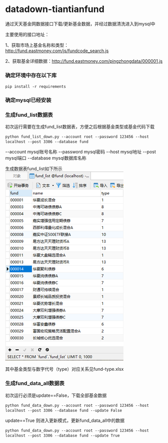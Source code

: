 # datadown-tiantianfund
通过天天基金网数据接口下载/更新基金数据，并经过数据清洗进入到mysql中

主要使用的接口地址：

1、获取市场上基金名称和类型：http://fund.eastmoney.com/js/fundcode_search.js

2、获取基金详细数据：http://fund.eastmoney.com/pingzhongdata/000001.js


### 确定环境中存在以下库
```
pip install -r requirements
```

### 确定mysql已经安装

### 生成fund_list数据表
初次运行需要在生成fund_list数据表，方便之后根据基金类型或基金代码下载
```
python fund_list_down.py --account root --password 123456 --host localhost --post 3306 --database fund
```
--account mysql账号名称  --password mysql密码  --host mysql地址  --post mysql端口  --database mysql数据库名称

生成数据表fund_list如下所示
![image](image/20220112215523.png)

其中基金类型与数字代号（type）对应关系见fund-type.xlsx

### 生成fund_data_all数据表
初次运行必须是update==False，下载全部基金数据
```
python fund_data_down.py --account root --password 123456 --host localhost --post 3306 --database fund --update False
```

update==True 则进入更新模式，更新fund_data_all中的数据
```
python fund_data_down.py --account root --password 123456 --host localhost --post 3306 --database fund --update True
```
